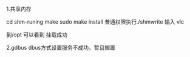 1.共享内存

cd shm-runing
make
sudo make install
普通权限执行./shmwrite
输入 vlc

到/opt 可以看到 挂载成功




2.gdbus
dbus方式设置服务不成功，暂且搁置
